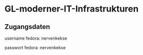 # GL-moderner-IT-Infrastrukturen


## Zugangsdaten

username fedora: nervenkekse

passwort fedora: nervenkekse


